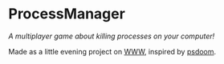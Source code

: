 # ProcessManager
*A multiplayer game about killing processes on your computer!*

Made as a little evening project on [WWW](http://warsztatywww.pl), inspired by [psdoom](https://github.com/orsonteodoro/psdoom-ng).
